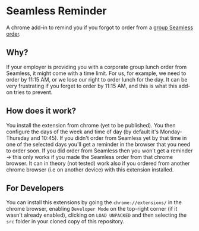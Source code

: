 # Seamless Reminder

A chrome add-in to remind you if you forgot to order from a [group Seamless order](https://corporate.seamless.com/group-ordering/).

## Why?

If your employer is providing you with a corporate group lunch order from Seamless, it might come with a time limit. For us, for example, we need to order by 11:15 AM, or we lose our right to order lunch for the day.
It can be very frustrating if you forget to order by 11:15 AM, and this is what this add-on tries to prevent.

## How does it work?

You install the extension from chrome (yet to be published). You then configure the days of the week and time of day (by default it's Monday-Thursday and 10:45).
If you didn't order from Seamless yet by that time in one of the selected days you'll get a reminder in the browser that you need to order soon.
If you did order from Seamless then you won't get a reminder -> this only works if you made the Seamless order from that chrome browser. It can in theory (not tested) work also if you ordered from another chrome browser (i.e on another device) with this extension installed.

## For Developers

You can install this extensions by going the `chrome://extensions/` in the chrome browser, enabling `Developer Mode` on the top-right corner (if it wasn't already enabled), clicking on `LOAD UNPACKED` and then selecting the `src` folder in your cloned copy of this repository.


